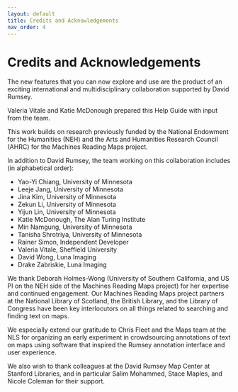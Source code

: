 ```yaml
---
layout: default
title: Credits and Acknowledgements
nav_order: 4
---
```


# Credits and Acknowledgements

The new features that you can now explore and use are the product of an exciting international and multidisciplinary collaboration supported by David Rumsey. 

Valeria Vitale and Katie McDonough prepared this Help Guide with input from the team.

This work builds on research previously funded by the National Endowment for the Humanities (NEH) and the Arts and Humanities Research Council (AHRC) for the Machines Reading Maps project. 

In addition to David Rumsey, the team working on this collaboration includes (in alphabetical order):

- Yao-Yi Chiang, University of Minnesota
- Leeje Jang, University of Minnesota
- Jina Kim, University of Minnesota
- Zekun Li, University of Minnesota
- Yijun Lin, University of Minnesota
- Katie McDonough, The Alan Turing Institute
- Min Namgung, University of Minnesota
- Tanisha Shrotriya, University of Minnesota
- Rainer Simon, Independent Developer 
- Valeria Vitale, Sheffield University
- David Wong, Luna Imaging
- Drake Zabriskie, Luna Imaging 

We thank Deborah Holmes-Wong (University of Southern California, and US PI on the NEH side of the Machines Reading Maps project) for her expertise and continued engagement. Our Machines Reading Maps project partners at the National Library of Scotland, the British Library, and the Library of Congress have been key interlocutors on all things related to searching and finding text on maps. 

We especially extend our gratitude to Chris Fleet and the Maps team at the NLS for organizing an early experiment in crowdsourcing annotations of text on maps using software that inspired the Rumsey annotation interface and user experience.

We also wish to thank colleagues at the David Rumsey Map Center at Stanford Libraries, and in particular Salim Mohammed, Stace Maples, and Nicole Coleman for their support. 
